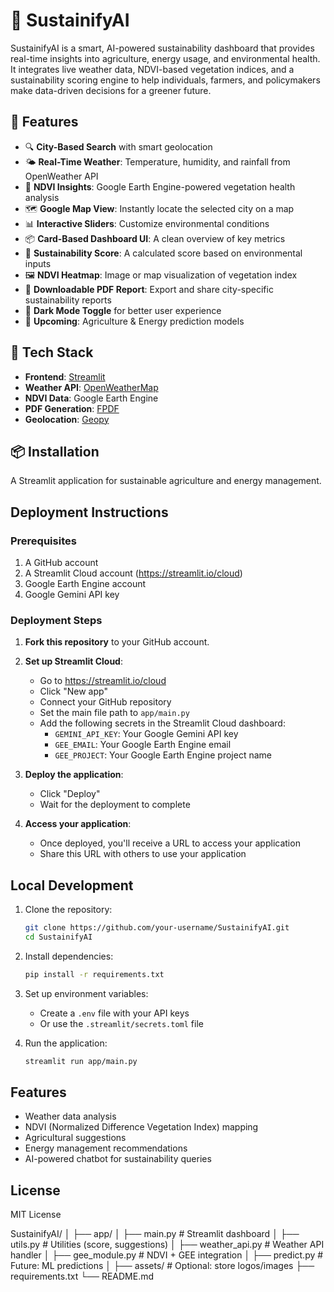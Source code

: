 # 🌿 SustainifyAI

SustainifyAI is a smart, AI-powered sustainability dashboard that provides real-time insights into agriculture, energy usage, and environmental health. It integrates live weather data, NDVI-based vegetation indices, and a sustainability scoring engine to help individuals, farmers, and policymakers make data-driven decisions for a greener future.

## 🚀 Features

- 🔍 **City-Based Search** with smart geolocation
- 🌤 **Real-Time Weather**: Temperature, humidity, and rainfall from OpenWeather API
- 🌱 **NDVI Insights**: Google Earth Engine-powered vegetation health analysis
- 🗺 **Google Map View**: Instantly locate the selected city on a map
- 📊 **Interactive Sliders**: Customize environmental conditions
- 📦 **Card-Based Dashboard UI**: A clean overview of key metrics
- 🧮 **Sustainability Score**: A calculated score based on environmental inputs
- 🖼 **NDVI Heatmap**: Image or map visualization of vegetation index
- 🧾 **Downloadable PDF Report**: Export and share city-specific sustainability reports
- 🌙 **Dark Mode Toggle** for better user experience
- 🔮 **Upcoming**: Agriculture & Energy prediction models

## 🧰 Tech Stack

- **Frontend**: [Streamlit](https://streamlit.io/)
- **Weather API**: [OpenWeatherMap](https://openweathermap.org/)
- **NDVI Data**: Google Earth Engine
- **PDF Generation**: [FPDF](https://py-pdf.github.io/fpdf2/)
- **Geolocation**: [Geopy](https://github.com/geopy/geopy)

## 📦 Installation

A Streamlit application for sustainable agriculture and energy management.

## Deployment Instructions

### Prerequisites
1. A GitHub account
2. A Streamlit Cloud account (https://streamlit.io/cloud)
3. Google Earth Engine account
4. Google Gemini API key

### Deployment Steps

1. **Fork this repository** to your GitHub account.

2. **Set up Streamlit Cloud**:
   - Go to https://streamlit.io/cloud
   - Click "New app"
   - Connect your GitHub repository
   - Set the main file path to `app/main.py`
   - Add the following secrets in the Streamlit Cloud dashboard:
     - `GEMINI_API_KEY`: Your Google Gemini API key
     - `GEE_EMAIL`: Your Google Earth Engine email
     - `GEE_PROJECT`: Your Google Earth Engine project name

3. **Deploy the application**:
   - Click "Deploy"
   - Wait for the deployment to complete

4. **Access your application**:
   - Once deployed, you'll receive a URL to access your application
   - Share this URL with others to use your application

## Local Development

1. Clone the repository:
   ```bash
   git clone https://github.com/your-username/SustainifyAI.git
   cd SustainifyAI
   ```

2. Install dependencies:
   ```bash
   pip install -r requirements.txt
   ```

3. Set up environment variables:
   - Create a `.env` file with your API keys
   - Or use the `.streamlit/secrets.toml` file

4. Run the application:
   ```bash
   streamlit run app/main.py
   ```

## Features

- Weather data analysis
- NDVI (Normalized Difference Vegetation Index) mapping
- Agricultural suggestions
- Energy management recommendations
- AI-powered chatbot for sustainability queries

## License

MIT License

SustainifyAI/
│
├── app/
│   ├── main.py               # Streamlit dashboard
│   ├── utils.py              # Utilities (score, suggestions)
│   ├── weather_api.py        # Weather API handler
│   ├── gee_module.py         # NDVI + GEE integration
│   ├── predict.py            # Future: ML predictions
│
├── assets/                   # Optional: store logos/images
├── requirements.txt
└── README.md

